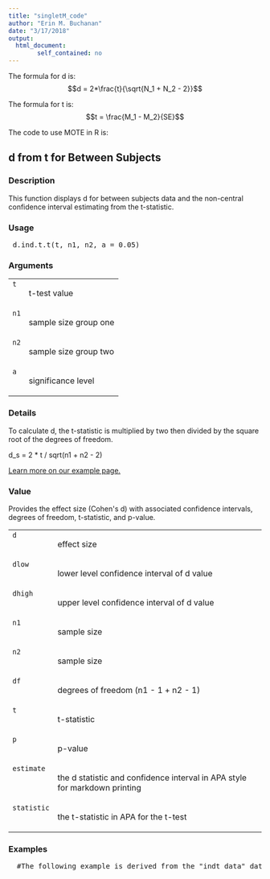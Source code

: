 ```yaml
---
title: "singletM_code"
author: "Erin M. Buchanan"
date: "3/17/2018"
output: 
  html_document:
        self_contained: no
---
```

 
The formula for d is: $$d = 2*\frac{t}{\sqrt{N_1 + N_2 - 2}}$$
 
The formula for t is: $$t = \frac{M_1 - M_2}{SE}$$
 
The code to use MOTE in R is: 
 

 
<h2>d from t for Between Subjects</h2>  <h3>Description</h3>  <p>This function displays d for between subjects data and the non-central confidence interval estimating from the t-statistic. </p>   <h3>Usage</h3>  <pre> d.ind.t.t(t, n1, n2, a = 0.05) </pre>   <h3>Arguments</h3>  <table summary="R argblock"> <tr valign="top"><td><code>t</code></td> <td> <p>t-test value</p> </td></tr> <tr valign="top"><td><code>n1</code></td> <td> <p>sample size group one</p> </td></tr> <tr valign="top"><td><code>n2</code></td> <td> <p>sample size group two</p> </td></tr> <tr valign="top"><td><code>a</code></td> <td> <p>significance level</p> </td></tr> </table>   <h3>Details</h3>  <p>To calculate d, the t-statistic is multiplied by two then divided by the square root of the degrees of freedom. </p> <p>d_s = 2 * t / sqrt(n1 + n2 - 2) </p> <p><a href="https://www.aggieerin.com/shiny-server/tests/indtt.html">Learn more on our example page.</a> </p>   <h3>Value</h3>  <p>Provides the effect size (Cohen's d) with associated confidence intervals, degrees of freedom, t-statistic, and p-value. </p> <table summary="R valueblock"> <tr valign="top"><td><code>d</code></td> <td> <p>effect size</p> </td></tr> <tr valign="top"><td><code>dlow</code></td> <td> <p>lower level confidence interval of d value</p> </td></tr> <tr valign="top"><td><code>dhigh</code></td> <td> <p>upper level confidence interval of d value</p> </td></tr> <tr valign="top"><td><code>n1</code></td> <td> <p>sample size</p> </td></tr> <tr valign="top"><td><code>n2</code></td> <td> <p>sample size</p> </td></tr> <tr valign="top"><td><code>df</code></td> <td> <p>degrees of freedom (n1 - 1 + n2 - 1)</p> </td></tr> <tr valign="top"><td><code>t</code></td> <td> <p>t-statistic</p> </td></tr> <tr valign="top"><td><code>p</code></td> <td> <p>p-value</p> </td></tr> <tr valign="top"><td><code>estimate</code></td> <td> <p>the d statistic and confidence interval in APA style for markdown printing</p> </td></tr> <tr valign="top"><td><code>statistic</code></td> <td> <p>the t-statistic in APA for the t-test</p> </td></tr> </table>   <h3>Examples</h3>  <pre>  #The following example is derived from the "indt_data" dataset, included #in the MOTE library.  #A forensic psychologist conducted a study to examine whether #being hypnotized during recall affects how well a witness #can remember facts about an event. Eight participants #watched a short film of a mock robbery, after which #each participant was questioned about what he or she had #seen. The four participants in the experimental group #were questioned while they were hypnotized. The four #participants in the control group recieved the same #questioning without hypnosis.      hyp = t.test(correctq ~ group, data = indt_data)  #You can type in the numbers directly, or refer to the dataset, #as shown below.      d.ind.t.t(t = -2.6599, n1 = 4, n2 = 4, a = .05)      d.ind.t.t(-2.6599, 4, 4, .05)      d.ind.t.t(hyp$statistic,               length(indt_data$group[indt_data$group == 1]),               length(indt_data$group[indt_data$group == 2]),               .05)  #Contrary to the hypothesized result, the group that underwent hypnosis were #significantly less accurate while reporting facts than the control group #with a large effect size, t(6) = -2.66, p = .038, d_s = 2.17.  </pre>   </body></html> 
